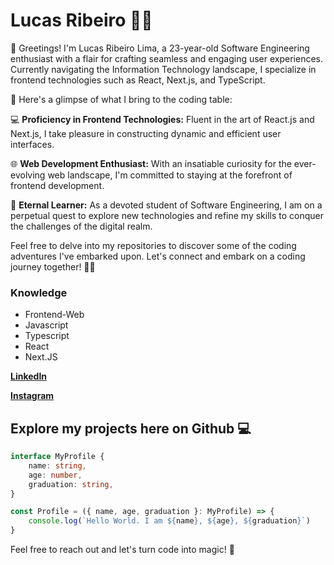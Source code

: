 # Lucas Ribeiro 🥷🏼

👋 Greetings! I'm Lucas Ribeiro Lima, a 23-year-old Software Engineering enthusiast with a flair for crafting seamless and engaging user experiences. Currently navigating the Information Technology landscape, I specialize in frontend technologies such as React, Next.js, and TypeScript.

🚀 Here's a glimpse of what I bring to the coding table:

💻 **Proficiency in Frontend Technologies:** Fluent in the art of React.js and Next.js, I take pleasure in constructing dynamic and efficient user interfaces.

🌐 **Web Development Enthusiast:** With an insatiable curiosity for the ever-evolving web landscape, I'm committed to staying at the forefront of frontend development.

🚀 **Eternal Learner:** As a devoted student of Software Engineering, I am on a perpetual quest to explore new technologies and refine my skills to conquer the challenges of the digital realm.

Feel free to delve into my repositories to discover some of the coding adventures I've embarked upon. Let's connect and embark on a coding journey together! 🚀✨

### **Knowledge**
- Frontend-Web
- Javascript
- Typescript
- React
- Next.JS

[**LinkedIn**](https://www.linkedin.com/in/lucas-ribeiro-616025228)

[**Instagram**](https://www.instagram.com/lucas.rl7/)

## Explore my projects here on Github  **💻**

```typescript
interface MyProfile {
    name: string,
    age: number,
    graduation: string,
}

const Profile = ({ name, age, graduation }: MyProfile) => {
    console.log(`Hello World. I am ${name}, ${age}, ${graduation}`)
}
```

Feel free to reach out and let's turn code into magic! 🌟
